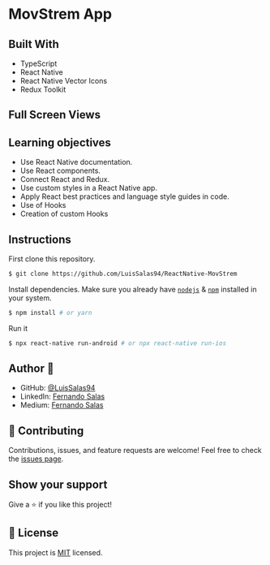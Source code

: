# MovStrem App

## Built With

- TypeScript
- React Native
- React Native Vector Icons
- Redux Toolkit

## Full Screen Views

## Learning objectives

- Use React Native documentation.
- Use React components.
- Connect React and Redux.
- Use custom styles in a React Native app.
- Apply React best practices and language style guides in code.
- Use of Hooks
- Creation of custom Hooks

## Instructions

First clone this repository.

```bash
$ git clone https://github.com/LuisSalas94/ReactNative-MovStrem
```

Install dependencies. Make sure you already have [`nodejs`](https://nodejs.org/en/) & [`npm`](https://www.npmjs.com/) installed in your system.

```bash
$ npm install # or yarn
```

Run it

```bash
$ npx react-native run-android # or npx react-native run-ios
```

## Author 👤

- GitHub: [@LuisSalas94](https://github.com/LuisSalas94)
- LinkedIn: [Fernando Salas](https://www.linkedin.com/in/luisfernandosalasgave/)
- Medium: [Fernando Salas](https://medium.com/@luisfernandosalasg)

## 🤝 Contributing

Contributions, issues, and feature requests are welcome!
Feel free to check the [issues page](../../issues/).

## Show your support

Give a ⭐️ if you like this project!

## 📝 License

This project is [MIT](./MIT.md) licensed.
